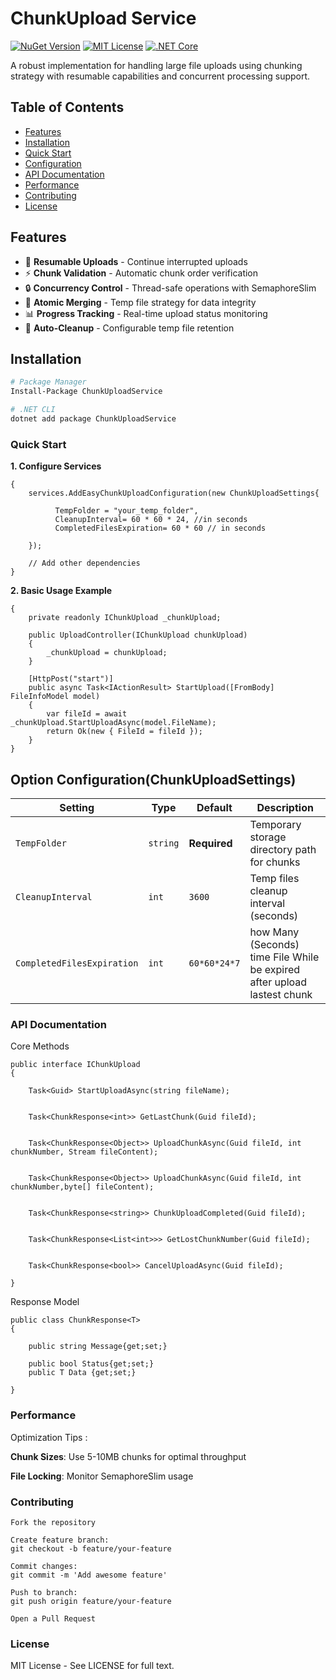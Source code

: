 # ChunkUpload Service

[![NuGet Version](https://img.shields.io/nuget/v/ChunkUploadService.svg?style=flat-square)](https://www.nuget.org/packages/ChunkUploadService/)
[![MIT License](https://img.shields.io/badge/license-MIT-blue.svg?style=flat-square)](LICENSE)
[![.NET Core](https://img.shields.io/badge/.NET-9.0%2B-blue.svg?style=flat-square)](https://dotnet.microsoft.com/)

A robust implementation for handling large file uploads using chunking strategy with resumable capabilities and concurrent processing support.

## Table of Contents
- [Features](#features)
- [Installation](#installation)
- [Quick Start](#quick-start)
- [Configuration](#configuration)
- [API Documentation](#api-documentation)
- [Performance](#performance)
- [Contributing](#contributing)
- [License](#license)

## Features <a name="features"></a>
- 🚀 **Resumable Uploads** - Continue interrupted uploads
- ⚡ **Chunk Validation** - Automatic chunk order verification
- 🔒 **Concurrency Control** - Thread-safe operations with SemaphoreSlim
- 📁 **Atomic Merging** - Temp file strategy for data integrity
- 📊 **Progress Tracking** - Real-time upload status monitoring
- 🧹 **Auto-Cleanup** - Configurable temp file retention

## Installation <a name="installation"></a>
```bash
# Package Manager
Install-Package ChunkUploadService

# .NET CLI
dotnet add package ChunkUploadService
```
### Quick Start <a name="quick-start"></a>
 **1. Configure Services**
```public void ConfigureServices(IServiceCollection services)
{
    services.AddEasyChunkUploadConfiguration(new ChunkUploadSettings{

          TempFolder = "your_temp_folder",
          CleanupInterval= 60 * 60 * 24, //in seconds
          CompletedFilesExpiration= 60 * 60 // in seconds
  
    });
    
    // Add other dependencies
}
```
 **2. Basic Usage Example**
```public class UploadController : ControllerBase
{
    private readonly IChunkUpload _chunkUpload;

    public UploadController(IChunkUpload chunkUpload)
    {
        _chunkUpload = chunkUpload;
    }

    [HttpPost("start")]
    public async Task<IActionResult> StartUpload([FromBody] FileInfoModel model)
    {
        var fileId = await _chunkUpload.StartUploadAsync(model.FileName);
        return Ok(new { FileId = fileId });
    }
}
```
## Option Configuration(ChunkUploadSettings) <a name="configuration"></a>
| Setting | Type | Default | Description |
|---------|------|---------|-------------|
| `TempFolder` | `string` | **Required** | Temporary storage directory path for chunks |
| `CleanupInterval` | `int` | `3600` | Temp files cleanup interval (seconds) |
| `CompletedFilesExpiration` | `int` | `60*60*24*7` | how Many (Seconds) time File While be expired after upload lastest chunk  |


### API Documentation <a name="api-documentation"></a>
Core Methods
```
public interface IChunkUpload
{

    Task<Guid> StartUploadAsync(string fileName);


    Task<ChunkResponse<int>> GetLastChunk(Guid fileId);


    Task<ChunkResponse<Object>> UploadChunkAsync(Guid fileId, int chunkNumber, Stream fileContent);


    Task<ChunkResponse<Object>> UploadChunkAsync(Guid fileId, int chunkNumber,byte[] fileContent);


    Task<ChunkResponse<string>> ChunkUploadCompleted(Guid fileId);


    Task<ChunkResponse<List<int>>> GetLostChunkNumber(Guid fileId);

    
    Task<ChunkResponse<bool>> CancelUploadAsync(Guid fileId);

}
```
Response Model
```
public class ChunkResponse<T>
{

    public string Message{get;set;}

    public bool Status{get;set;}
    public T Data {get;set;}
    
}
```
### Performance <a name="performance"></a>
Optimization Tips :

 **Chunk Sizes**: Use 5-10MB chunks for optimal throughput
 
 **File Locking**: Monitor SemaphoreSlim usage
 
 ### Contributing <a name="contributing"></a>
    Fork the repository

    Create feature branch:
    git checkout -b feature/your-feature

    Commit changes:
    git commit -m 'Add awesome feature'

    Push to branch:
    git push origin feature/your-feature

    Open a Pull Request
    
 ### License <a name="license"></a>

MIT License - See LICENSE for full text.
